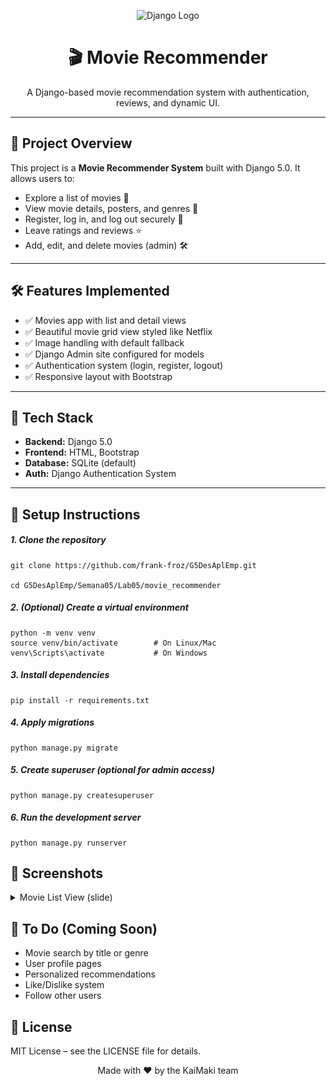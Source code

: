 <p align="center">
  <img src="https://upload.wikimedia.org/wikipedia/commons/7/75/Django_logo.svg" width="100" alt="Django Logo">
</p>

<h1 align="center">🎬 Movie Recommender</h1>

<p align="center">
  A Django-based movie recommendation system with authentication, reviews, and dynamic UI.
</p>

---

## 🚀 Project Overview

This project is a **Movie Recommender System** built with Django 5.0. It allows users to:

- Explore a list of movies 🎥
- View movie details, posters, and genres 🧾
- Register, log in, and log out securely 🔐
- Leave ratings and reviews ⭐
- Add, edit, and delete movies (admin) 🛠️

---

## 🛠️ Features Implemented

- ✅ Movies app with list and detail views
- ✅ Beautiful movie grid view styled like Netflix
- ✅ Image handling with default fallback
- ✅ Django Admin site configured for models
- ✅ Authentication system (login, register, logout)
- ✅ Responsive layout with Bootstrap

---

## 🧪 Tech Stack

- **Backend:** Django 5.0
- **Frontend:** HTML, Bootstrap
- **Database:** SQLite (default)
- **Auth:** Django Authentication System

---

## 🧰 Setup Instructions


##### 1. Clone the repository

    git clone https://github.com/frank-froz/G5DesAplEmp.git
    
    cd G5DesAplEmp/Semana05/Lab05/movie_recommender
    
##### 2. (Optional) Create a virtual environment
    python -m venv venv
    source venv/bin/activate        # On Linux/Mac
    venv\Scripts\activate           # On Windows

##### 3. Install dependencies
	pip install -r requirements.txt

##### 4. Apply migrations
	python manage.py migrate

##### 5. Create superuser (optional for admin access)
	python manage.py createsuperuser

##### 6. Run the development server
	python manage.py runserver

## 📸 Screenshots 
<details> <summary>Movie List View (slide) </summary> 
	
![](https://github.com/frank-froz/G5DesAplEmp/blob/main/Semana05/Lab05/movie_recommender/static/screenshots/movie-list.png )

</details>

## 📌 To Do (Coming Soon)
- Movie search by title or genre
- User profile pages
- Personalized recommendations
- Like/Dislike system
- Follow other users

## 📜 License
MIT License – see the LICENSE file for details.
<p align="center">Made with ❤️ by the KaiMaki team</p>
